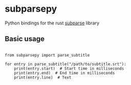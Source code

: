 # subparsepy
Python bindings for the rust [subparse](https://docs.rs/subparse/latest/subparse/) library

## Basic usage

```python3

from subparsepy import parse_subtitle

for entry in parse_subtitle("/path/to/subtitle.srt"):
    print(entry.start)  # Start time in milliseconds
    print(entry.end)  # End time in milliseconds
    print(entry.line)  # Text
  ```
